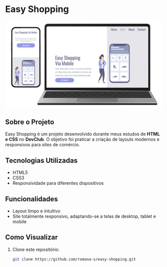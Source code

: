# Easy Shopping

![Preview](https://github.com/romana-s/easy-shopping/blob/master/img/png.png?raw=true)

## Sobre o Projeto
Easy Shopping é um projeto desenvolvido durante meus estudos de **HTML e CSS** no **DevClub**. O objetivo foi praticar a criação de layouts modernos e responsivos para sites de comércio.

## Tecnologias Utilizadas
- HTML5  
- CSS3  
- Responsividade para diferentes dispositivos  

## Funcionalidades
- Layout limpo e intuitivo  
- Site totalmente responsivo, adaptando-se a telas de desktop, tablet e mobile  

## Como Visualizar
1. Clone este repositório:  
   ```bash
   git clone https://github.com/romana-s/easy-shopping.git
